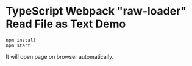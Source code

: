 TypeScript Webpack "raw-loader" Read File as Text Demo
=================================

```
npm install
npm start
```

It will open page on browser automatically.
